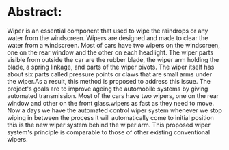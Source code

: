 # Abstract:
Wiper is an essential component that used to wipe the raindrops or any water from the windscreen. Wipers are designed
and made to clear the water from a windscreen. Most of cars have two wipers on the windscreen, one on the rear 
window and the other on each headlight. The wiper parts visible from outside the car are the rubber blade, the wiper 
arm holding the blade, a spring linkage, and parts of the wiper pivots. The wiper itself has about six parts called 
pressure points or claws that are small arms under the wiper.As a result, this method is proposed to address this issue. The project's goals are to improve ageing the automobile systems by giving automated transmission. Most of the cars have two wipers, one on the rear window and other on the front glass.wipers as fast as they need to move. Now a days we have the automated control wiper system whenever we stop wiping in between the process it will automatically come to initial position this is the new wiper system behind the wiper arm. This proposed wiper system's principle is comparable to those of other existing conventional wipers.

